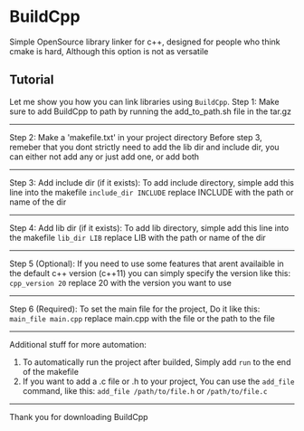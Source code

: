 # BuildCpp
Simple OpenSource library linker for c++, designed for people who think cmake is hard, Although this option is not as versatile

## Tutorial
Let me show you how you can link libraries using `BuildCpp`.
Step 1: Make sure to add BuildCpp to path by running the add_to_path.sh file in the tar.gz

--------------------------

Step 2: Make a 'makefile.txt' in your project directory
Before step 3, remeber that you dont strictly need to add the lib dir and include dir, you can either not add any or just add one, or add both

--------------------------

Step 3: Add include dir (if it exists):
	To add include directory, simple add this line into the makefile `include_dir INCLUDE` replace INCLUDE with the path or name of the dir

--------------------------

Step 4: Add lib dir (if it exists):
	To add lib directory, simple add this line into the makefile `lib_dir LIB` replace LIB with the path or name of the dir

--------------------------

Step 5 (Optional): 
	If you need to use some features that arent availaible in the default c++ version (c++11) you can simply specify the version like this:
	`cpp_version 20` replace 20 with the version you want to use

--------------------------

Step 6 (Required):
	To set the main file for the project, Do it like this:
	`main_file main.cpp` replace main.cpp with the file or the path to the file

--------------------------

Additional stuff for more automation:
1. To automatically run the project after builded, Simply add `run` to the end of the makefile
2. If you want to add a .c file or .h to your project, You can use the
	`add_file` command, like this:
	`add_file /path/to/file.h` or `/path/to/file.c`

--------------------------

Thank you for downloading BuildCpp
